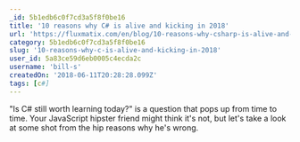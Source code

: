 ```yaml
---
_id: 5b1edb6c0f7cd3a5f8f0be16
title: '10 reasons why C# is alive and kicking in 2018'
url: 'https://fluxmatix.com/en/blog/10-reasons-why-csharp-is-alive-and-kicking-in-2018'
category: 5b1edb6c0f7cd3a5f8f0be16
slug: '10-reasons-why-c-is-alive-and-kicking-in-2018'
user_id: 5a83ce59d6eb0005c4ecda2c
username: 'bill-s'
createdOn: '2018-06-11T20:28:28.099Z'
tags: [c#]
---
```


"Is C# still worth learning today?" is a question that pops up from time to time. Your JavaScript hipster friend might think it's not, but let's take a look at some shot from the hip reasons why he's wrong.
